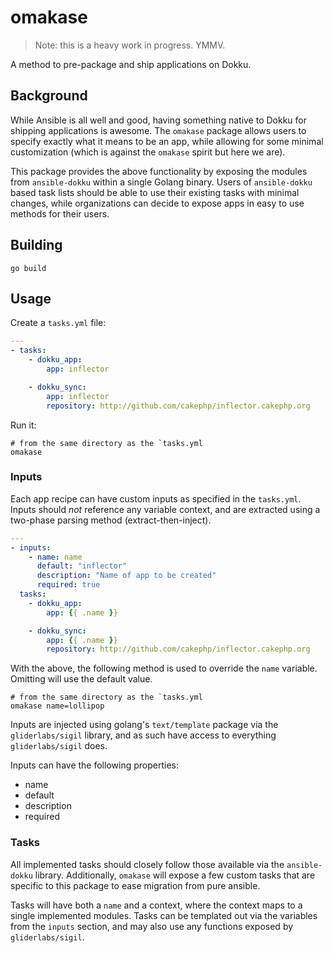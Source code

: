 # omakase

> Note: this is a heavy work in progress. YMMV.

A method to pre-package and ship applications on Dokku.

## Background

While Ansible is all well and good, having something native to Dokku for shipping applications is awesome. The `omakase` package allows users to specify exactly what it means to be an app, while allowing for some minimal customization (which is against the `omakase` spirit but here we are).

This package provides the above functionality by exposing the modules from `ansible-dokku` within a single Golang binary. Users of `ansible-dokku` based task lists should be able to use their existing tasks with minimal changes, while organizations can decide to expose apps in easy to use methods for their users.

## Building

```shell
go build
```

## Usage

Create a `tasks.yml` file:

```yaml
---
- tasks:
    - dokku_app:
        app: inflector

    - dokku_sync:
        app: inflector
        repository: http://github.com/cakephp/inflector.cakephp.org
```

Run it:

```shell
# from the same directory as the `tasks.yml
omakase
```

### Inputs

Each app recipe can have custom inputs as specified in the `tasks.yml`. Inputs should _not_ reference any variable context, and are extracted using a two-phase parsing method (extract-then-inject).

```yaml
---
- inputs:
    - name: name
      default: "inflector"
      description: "Name of app to be created"
      required: true
  tasks:
    - dokku_app:
        app: {{ .name }}

    - dokku_sync:
        app: {{ .name }}
        repository: http://github.com/cakephp/inflector.cakephp.org
```

With the above, the following method is used to override the `name` variable. Omitting will use the default value.

```shell
# from the same directory as the `tasks.yml
omakase name=lollipop
```

Inputs are injected using golang's `text/template` package via the `gliderlabs/sigil` library, and as such have access to everything `gliderlabs/sigil` does.


Inputs can have the following properties:

- name
- default
- description
- required

### Tasks

All implemented tasks should closely follow those available via the `ansible-dokku` library. Additionally, `omakase` will expose a few custom tasks that are specific to this package to ease migration from pure ansible.

Tasks will have both a `name` and a context, where the context maps to a single implemented modules. Tasks can be templated out via the variables from the `inputs` section, and may also use any functions exposed by `gliderlabs/sigil`.